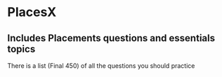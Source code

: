 # PlacesX

## Includes Placements questions and essentials topics

There is a list (Final 450) of all the questions you should practice
